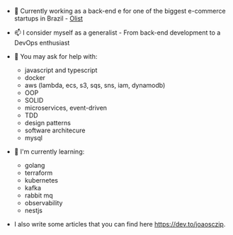 - 💬 Currently working as a back-end e for one of the biggest e-commerce startups in Brazil - [Olist](https://olist.com/)

- 📫 I consider myself as a generalist - From back-end development to a DevOps enthusiast

- 👯 You may ask for help with:
  - javascript and typescript
  - docker
  - aws (lambda, ecs, s3, sqs, sns, iam, dynamodb)
  - OOP
  - SOLID
  - microservices, event-driven
  - TDD
  - design patterns
  - software architecure
  - mysql

- 🌱  I'm currently learning:
  - golang
  - terraform
  - kubernetes
  - kafka
  - rabbit mq
  - observability
  - nestjs

- I also write some articles that you can find here https://dev.to/joaosczip.
<!--
 I’m currently working on ...
- 🌱 I’m currently learning ...
- 👯 I’m looking to collaborate on ...
- 🤔 I’m looking for help with ...
- 💬 Ask me about ...
- 📫 How to reach me: ...
- 😄 Pronouns: ...
- ⚡ Fun fact: ...
-->
